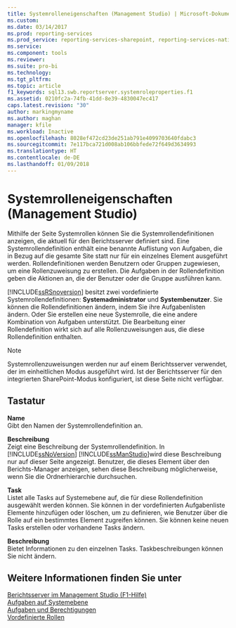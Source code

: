 ```yaml
---
title: Systemrolleneigenschaften (Management Studio) | Microsoft-Dokumentation
ms.custom: 
ms.date: 03/14/2017
ms.prod: reporting-services
ms.prod_service: reporting-services-sharepoint, reporting-services-native
ms.service: 
ms.component: tools
ms.reviewer: 
ms.suite: pro-bi
ms.technology: 
ms.tgt_pltfrm: 
ms.topic: article
f1_keywords: sql13.swb.reportserver.systemroleproperties.f1
ms.assetid: 0210fc2a-74fb-41dd-8e39-4830047ec417
caps.latest.revision: "30"
author: markingmyname
ms.author: maghan
manager: kfile
ms.workload: Inactive
ms.openlocfilehash: 8028ef472cd23de251ab791e4099703640fdabc3
ms.sourcegitcommit: 7e117bca721d008ab106bbfede72f649d3634993
ms.translationtype: HT
ms.contentlocale: de-DE
ms.lasthandoff: 01/09/2018
---
```

# <a name="system-role-properties-management-studio"></a>Systemrolleneigenschaften (Management Studio)
  Mithilfe der Seite Systemrollen können Sie die Systemrollendefinitionen anzeigen, die aktuell für den Berichtsserver definiert sind. Eine Systemrollendefinition enthält eine benannte Auflistung von Aufgaben, die in Bezug auf die gesamte Site statt nur für ein einzelnes Element ausgeführt werden. Rollendefinitionen werden Benutzern oder Gruppen zugewiesen, um eine Rollenzuweisung zu erstellen. Die Aufgaben in der Rollendefinition geben die Aktionen an, die der Benutzer oder die Gruppe ausführen kann.  
  
 [!INCLUDE[ssRSnoversion](../../includes/ssrsnoversion-md.md)] besitzt zwei vordefinierte Systemrollendefinitionen: **Systemadministrator** und **Systembenutzer**. Sie können die Rollendefinitionen ändern, indem Sie ihre Aufgabenlisten ändern. Oder Sie erstellen eine neue Systemrolle, die eine andere Kombination von Aufgaben unterstützt. Die Bearbeitung einer Rollendefinition wirkt sich auf alle Rollenzuweisungen aus, die diese Rollendefinition enthalten.  
  
> [!NOTE]  
>  Systemrollenzuweisungen werden nur auf einem Berichtsserver verwendet, der im einheitlichen Modus ausgeführt wird. Ist der Berichtsserver für den integrierten SharePoint-Modus konfiguriert, ist diese Seite nicht verfügbar.  
  
## <a name="options"></a>Tastatur  
 **Name**  
 Gibt den Namen der Systemrollendefinition an.  
  
 **Beschreibung**  
 Zeigt eine Beschreibung der Systemrollendefinition. In [!INCLUDE[ssNoVersion](../../includes/ssnoversion-md.md)] [!INCLUDE[ssManStudio](../../includes/ssmanstudio-md.md)]wird diese Beschreibung nur auf dieser Seite angezeigt. Benutzer, die dieses Element über den Berichts-Manager anzeigen, sehen diese Beschreibung möglicherweise, wenn Sie die Ordnerhierarchie durchsuchen.  
  
 **Task**  
 Listet alle Tasks auf Systemebene auf, die für diese Rollendefinition ausgewählt werden können. Sie können in der vordefinierten Aufgabenliste Elemente hinzufügen oder löschen, um zu definieren, wie Benutzer über die Rolle auf ein bestimmtes Element zugreifen können. Sie können keine neuen Tasks erstellen oder vorhandene Tasks ändern.  
  
 **Beschreibung**  
 Bietet Informationen zu den einzelnen Tasks. Taskbeschreibungen können Sie nicht ändern.  
  
## <a name="see-also"></a>Weitere Informationen finden Sie unter  
 [Berichtsserver im Management Studio (F1-Hilfe)](../../reporting-services/tools/report-server-in-management-studio-f1-help.md)   
 [Aufgaben auf Systemebene](../../reporting-services/security/tasks-and-permissions-system-level-tasks.md)   
 [Aufgaben und Berechtigungen](../../reporting-services/security/tasks-and-permissions.md)   
 [Vordefinierte Rollen](../../reporting-services/security/role-definitions-predefined-roles.md)  
  
  
